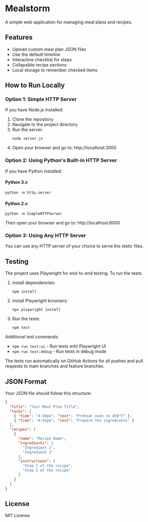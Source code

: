 # Mealstorm

A simple web application for managing meal plans and recipes.

## Features

- Upload custom meal plan JSON files
- Use the default timeline
- Interactive checklist for steps
- Collapsible recipe sections
- Local storage to remember checked items

## How to Run Locally

### Option 1: Simple HTTP Server

If you have Node.js installed:

1. Clone the repository
2. Navigate to the project directory
3. Run the server:
   ```
   node server.js
   ```
4. Open your browser and go to: http://localhost:3000

### Option 2: Using Python's Built-in HTTP Server

If you have Python installed:

#### Python 3.x
```
python -m http.server
```

#### Python 2.x
```
python -m SimpleHTTPServer
```

Then open your browser and go to: http://localhost:8000

### Option 3: Using Any HTTP Server

You can use any HTTP server of your choice to serve the static files.

## Testing

The project uses Playwright for end-to-end testing. To run the tests:

1. Install dependencies:
   ```
   npm install
   ```

2. Install Playwright browsers:
   ```
   npx playwright install
   ```

3. Run the tests:
   ```
   npm test
   ```

Additional test commands:
- `npm run test:ui` - Run tests with Playwright UI
- `npm run test:debug` - Run tests in debug mode

The tests run automatically on GitHub Actions for all pushes and pull requests to main branches and feature branches.

## JSON Format

Your JSON file should follow this structure:

```json
{
  "title": "Your Meal Plan Title",
  "tasks": [
    { "time": "4:30pm", "text": "Preheat oven to 450°F" },
    { "time": "4:45pm", "text": "Prepare the ingredients" }
  ],
  "recipes": [
    {
      "name": "Recipe Name",
      "ingredients": [
        "Ingredient 1",
        "Ingredient 2"
      ],
      "instructions": [
        "Step 1 of the recipe",
        "Step 2 of the recipe"
      ]
    }
  ]
}
```

## License

MIT License 